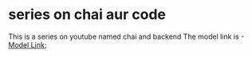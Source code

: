 # series on chai aur code
This is a series on youtube named chai and backend
The model link is -[Model Link](https://app.eraser.io/workspace/YtPqZ1VogxGy1jzIDkzj);